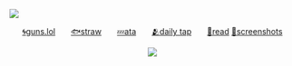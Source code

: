 ![](https://file.garden/aIrFR9W4twp1wUOQ/Untitled120_20251002024801.png)

<div id="text" align="center"> 
  
[🌀guns.lol](https://guns.lol/sunsspace)‎ ‎ ‎ ‎ ‎ ‎ ‎ [🐟straw](https://trafalgar-d.straw.page)‎ ‎ ‎ ‎ ‎ ‎ ‎ 
[💤ata](https://s0lstic.atabook.org/)‎ ‎ ‎ ‎ ‎ ‎ ‎ [🫂daily tap](https://arab.org/click-to-help/palestine/)‎ ‎ ‎ ‎ ‎ ‎ ‎ [👥read](https://x.com/S0LSTIC/status/1906817204701552941?t=JGiXnsTf_6TkW5eXPE2tdg&s=19)‎ ‎ ‎ ‎ ‎ [🩵screenshots](https://s0lstic.straw.page)

![](https://file.garden/aIrFR9W4twp1wUOQ/Untitled120_20251002025706.png)
